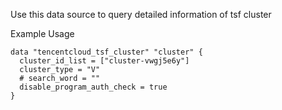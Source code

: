 Use this data source to query detailed information of tsf cluster

Example Usage

```hcl
data "tencentcloud_tsf_cluster" "cluster" {
  cluster_id_list = ["cluster-vwgj5e6y"]
  cluster_type = "V"
  # search_word = ""
  disable_program_auth_check = true
}
```